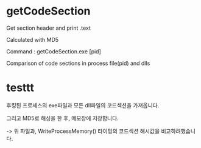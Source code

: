 # getCodeSection
Get section header and print .text

Calculated with MD5

Command : getCodeSection.exe [pid]

Comparison of code sections in process file(pid) and dlls


# testtt
후킹된 프로세스의 exe파일과 모든 dll파일의 코드섹션을 가져옵니다.

그리고 MD5로 해싱을 한 후, 메모장에 저장합니다.

-> 위 파일과, WriteProcessMemory() 타이밍의 코드섹션 해시값을 비교하려했습니다.

